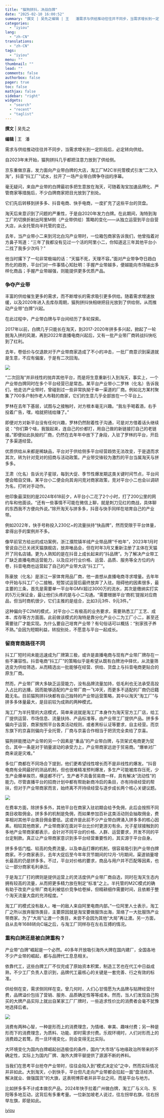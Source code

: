 ```yaml
---
title: "猫狗拼抖，决战白牌"
date: "2025-02-10 16:00:52"
summary: "撰文 | 吴先之编辑 | 王   潘需求与供给推动往往并不同步，当需求增长到一定阶段后，必定转向供给..."
categories:
  - "iyiou"
lang:
  - "zh-CN"
translations:
  - "zh-CN"
tags:
  - "iyiou"
menu: ""
thumbnail: ""
lead: ""
comments: false
authorbox: false
pager: true
toc: false
mathjax: false
sidebar: "right"
widgets:
  - "search"
  - "recent"
  - "taglist"
---
```


**撰文** | 吴先之

**编辑** | 王   潘

需求与供给推动往往并不同步，当需求增长到一定阶段后，必定转向供给。

自2023年末开始，猫狗拼抖几乎都把注意力放到了供给侧。

京东重做京喜，发力面向产业带白牌的大店，淘工厂M2C半托管模式引发“二次入淘”，抖音“抖工厂”试水，拉开了一场产业带白牌争夺战的序幕。

毫无疑问，来自产业带的白牌最初多把生意放在淘天，可随着淘宝加速品牌化、严管商家等措施后，不少白牌商家把目光放到了别处。

它们先后转移到拼多多、抖音电商、快手电商，一度扩充了这些平台的货盘。

淘天后来意识到了问题的严重性，于是自2020年发力白牌。在此期间，淘特到淘工厂的切换折射出阿里M侧（产业带供给）策略的变化——从独立运营到平台自营大店，从全托管向半托管的变迁。

去年，当产业带小二来到河北白沟产业带时，一位箱包商家告诉我们，他曾指着对方鼻子骂道：“三年了我都没有见过一个活的阿里小二，你知道这三年其他平台小二找了我多少次吗？”

他当时撂下了一句非常极端的话：“天猫不死，天理不容。”面对产业带争夺日趋白热化的趋势，平台们对一件事情心知肚明：手握产业带越多，便越能向市场输出多样化商品；手握产业带越强，则能提供更多优质产品。

### **争夺产业带**

  
丰富的供给催生更多的需求，而不断增长的需求吸引更多供给。随着需求增速放缓，以及2020年进入去库存周期，猫狗拼抖快相继把目光放到了供给侧，从而推动产业带“白牌”兴起。

在此过程中，产业带白牌与平台间经历了多轮探索。

2017年以前，白牌几乎只能长在淘天，到2017-2020年拼多多兴起，掀起了一轮脱淘入拼的风潮，再到2022年直播电商兴起后，又有一批产业带厂商转战抖快吃到了红利。

去年，卷低价与仅退款对于产业带商家造成了不小的冲击，一批厂商意识到渠道就是生意，不应有偏废，于是有二次回淘。  


![](https://diting-hetu.iyiou.com/async/weixin/AtJOG4GRK9jc5BiZxN70)

  
“二次回淘”并非线性的抛弃其他平台，而是将生意重新引入到淘天，事实上，一个产业带白牌同时在多个平台经营已是常态。某平台产业带小二罗林（化名）告诉我们，他走访产业带时，曾碰到过一些非常执拗于单一渠道的厂商。例如北方某村聚集了700多户制作老人布鞋的商家，它们的生意几乎全部放在一个平台上。

罗林在去年下基层，试图与之接触时，对方根本毫无兴趣。“我左手喝着酒，右手投着广告，嘿，咱就把钱给赚了。”

即便对方对新平台没有任何兴趣，罗林仍然耐着性子沟通，可是对方借着话头继续说：“你们算个啥，我狠起来，连自己的价都打，用自己做的新链接打自己的老链接。”即便如此执拗的厂商，仍然在去年年中放下了身段，入驻了罗林的平台，开启了多渠道经营。

优质供给从来都是稀缺品，平台对于供给侧多平台经营趋势无法改变，于是退而求其次，转为针对竞对的招商与活动政策。产业带交锋较为激烈的平台当属淘天与拼多多。

王肃（化名）告诉光子星球，每到大促、季节性爆发期这类关键时间节点，平台间便会暗自交锋。某平台小二便会向其询问竞对商家政策，竞对平台小二也会以调研为名，打听对手动作。

他印象最深刻的是2024年618前夕，A平台小二花了2个小时，打了200公里的网约车和他面谈。“还有一些事情不可能在微信上聊，就是刺刀见红的商战，具体聊的东西我不方便向外说。”除开淘天与拼多多，抖音与快手同样在培育自己的产业带。

例如2022年，快手号称投入230亿+的流量扶持“快品牌”，然而受限于平台体量，拿得出手的案例并不多。

像早前官方给出的成功案例，浙江濮院镇羊绒产业带品牌“千柏年”，2023年1月时曾说自己已关闭天猫旗舰店，放弃唯品会，但在时年3月又重新注册了主体在天猫开了同名店铺。更为人熟知的是在抖音上成长起来的“抖品牌”。为了解决产业带工厂缺乏直播电商运营能力，以及应对行业价格、运营、品质、服务等全方位的内卷，抖音电商也运营起了自己的产业带大店“抖工厂”。

陈豪放（化名）是浙江一家体育用品厂商，他一直想从直播电商寻求增量。去年年中开始与抖工厂小二接触，短暂试运营后最终放弃了入驻。阻碍他的因素很多，最主要的三条，首先是需要单一平台年GMV超过3000万的流水，其次是缴纳实打实的5万元保证金，最让他们头疼的是与小二沟通。“需要根据平台‘商机’提报对应商品，但当时商机很少，它们主推的是组合，比如3元3件、9元3件。”

这种偏向于C2M的模式，对平台小二有极高的业务要求，需要熟悉工厂工艺、成本、库存等方方面面。此前做该模式的淘特是靠分化产业小二为工厂小二，甚至还需要驻厂才能实现。为什么要自己培育产业带？有句俗话可以概括：“别家孩子养不熟。”会因为短期利益，转投别处，不愿意与平台一起成长。

### **留商育商路径不同**

  
抖工厂短时间未能迅速成为厂牌第三极，或许是直播电商与现有产业带厂牌存在一些不兼容性。抖音电商“抖工厂”的策略似乎是希望从既有白牌池中择优，从流量筛选变为供给筛选，从而精选出一批能够在经营、供给、货盘上与抖音电商更贴合的原生厂商。

然而，产业带厂牌大多缺乏运营能力，没有品牌流量加持，低毛利也无法承受高投入占比的达播，因而能够适配的产业带厂商一飞冲天，而更多不适配的厂商仍旧籍籍无名。目前猫狗拼抖快都有自己独特的产业带运营策略，其中以淘天“淘工厂”与拼多多体量最大，是目前较为成熟的两种模式。

淘工厂为半托管的大店模式，简单来说就是淘工厂本身作为淘天官方工厂店，给工厂提供运营、市场信息、流量扶持、产品标准等，由产业带工厂提供产品。拼多多偏向于运营，商家按照平台各类活动规则，或者黑标认证等要求，自主经营。而京东旗下的京喜则偏向于全托管，厂商与京喜合作相当于把货完全卖给了京喜。

猫狗拼能搅动产业带的另一个因素是“重品”的产业带白牌，与货架式电商更为契合。其中一条是对于销量波动的承受力上，产业带商家远逊于贸易商。“爆单对厂商来说是灾难。”

多位厂商都在不同场合下提到，他们更希望线性增长而不是非线性的爆发。“抖音电商有全网最好的测品机制，但也很难精准预判爆发，多生产可能被库存压死，少生产会爆单挨罚，横竖都不行”。生产者不具备贸易商一样，具有解决“流动性”的能力。尽管直播平台的招商计划中都有帮助新商冷启的条目，亦有持续经营的帮扶，但对于产业带商家而言，始终离不开持续经营与逐步成长两个核心关键议题。  


![](https://diting-hetu.iyiou.com/async/weixin/K9sHZ9TwwlEXrB9mC82V)

  
在费率方面，除拼多多外，其他平台在商家入驻初期会给予免佣，此后会按照不同类目收取佣金。拼多多的机制是免佣，而如果参加百补这类活动则会抽取佣金，费率相对其他平台类目佣金要低。这或许是此前不少产业带白牌涌入拼多多的核心因素。相较其他商家，产业带商家在面对平台比价时更游刃有余。光子星球接触到的多地产业带商家都表示，会针对不同平台的价格、人群、运营要求，开发不同的平台定制款。真正让产业带商家意识到多平台经营重要性的，其实源于平台自身。

拼多多低门槛、较高的免费流量，以及单品打爆的机制，很容易吸引到产业带白牌商家。不少商家表示，去年大促后至今年年货节期间的12月-1月期间，渠道销量增长最高的仍是拼多多。不过，平台对价格的要求，商品与用户并不匹配等因素，也让一部分商家毛利承压。

于是淘工厂打的牌则是提供运营上的灵活度供产业带厂商自选，同时在淘天生态内拥有较高的流量，从而把更多精力放在制定“标准”之上。半托管的M2C模式的确有助于改变产业带厂商毛利被低价竞争给卷掉，但精耕细作需要时间，且依赖于整个淘天流量大盘的充沛程度。“

淘工厂的模式没有敌人，唯一的敌人来自阿里电商内部。”一位阿里人士表示，淘工厂之所以放弃服饰类目，主要原因就是淘宝要做服饰出海，笼络了一大批服饰产业带商家。为了“大局”让渡一个类目，未尝不会因为其他“大局”再让渡。另一方面，自从去年1688转向C端之后，与淘工厂同样存在左右互搏的情况。

### **重构白牌还是被白牌重构？**

  
产业带“白牌”崛起是一个必然。40多年开放吸引海外大牌在国内建厂，全国各地不少产业带的崛起，都与品牌代工息息相关。

依靠代工，这些白牌工厂不仅完成了原始资本积累，制造工艺也在代工中日益成熟，不少工厂负责人意识到，品牌代工最核心的关键是一套完善、行之有效的标准。

供给侧在变，需求侧同样在变。曾几何时，人们心甘情愿为大品牌与贴牌经营付费，品牌溢价包括了营销、服务、品质确定性等等成本。然而，当人们发现自己购买的大牌产品实际上就出自某家工厂厂牌时，一些追求性价比的消费者会毫不犹豫地选择后者。  


![](https://diting-hetu.iyiou.com/async/weixin/c28gqYcrx274ZeFNzYkT)

  
消费有两种心智，一种是形而上的消费理念，为情绪、审美、趣味付费；另一种是形而下的消费理念，为质料、功能、即时需求付费。乐观环境时，人们对形而上的消费趋之若鹜，而一旦环境变化，则会变得无比实际。

大环境变化为国内白牌崛起创造极佳的条件，国内“大市场”与地缘政治所带来的不确定性，实际上为国内厂牌、海外大牌平替提供了源源不断的养料。

当我们在思考平台抢夺产业带时，往往会陷入到“模式决定论”之中，然而实际情况并非如此。大到淘天，小到快手，平台但凡走向产业带都会拉起一面“盘活经济、解决就业、做强国货”的大旗，这表明博弈者并非平台之间，而是平台与地方。

比如拼多多不计成本做农产品，2024年快手拉着广州做白牌，淘工厂与义乌、东阳等多地互动，这背后有多重考量。一位新加坡老人说过，往左拐举右旗，往右拐举左旗，即是如此。

[iyiou](https://www.iyiou.com/news/202502101089861)
